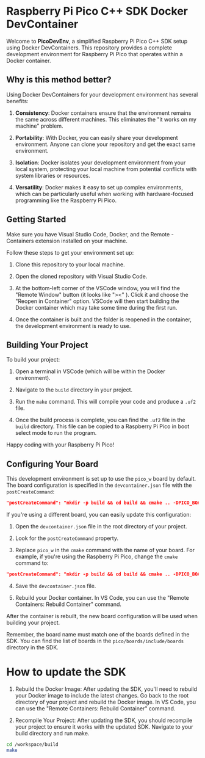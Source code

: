 # Raspberry Pi Pico C++ SDK Docker DevContainer

Welcome to **PicoDevEnv**, a simplified Raspberry Pi Pico C++ SDK setup using Docker DevContainers. This repository provides a complete development environment for Raspberry Pi Pico that operates within a Docker container. 

## Why is this method better?

Using Docker DevContainers for your development environment has several benefits:

1. **Consistency**: Docker containers ensure that the environment remains the same across different machines. This eliminates the "it works on my machine" problem.

2. **Portability**: With Docker, you can easily share your development environment. Anyone can clone your repository and get the exact same environment.

3. **Isolation**: Docker isolates your development environment from your local system, protecting your local machine from potential conflicts with system libraries or resources.

4. **Versatility**: Docker makes it easy to set up complex environments, which can be particularly useful when working with hardware-focused programming like the Raspberry Pi Pico.

## Getting Started

Make sure you have Visual Studio Code, Docker, and the Remote - Containers extension installed on your machine.

Follow these steps to get your environment set up:

1. Clone this repository to your local machine.

2. Open the cloned repository with Visual Studio Code.

3. At the bottom-left corner of the VSCode window, you will find the "Remote Window" button (it looks like "><" ). Click it and choose the "Reopen in Container" option. VSCode will then start building the Docker container which may take some time during the first run.

4. Once the container is built and the folder is reopened in the container, the development environment is ready to use.

## Building Your Project

To build your project:

1. Open a terminal in VSCode (which will be within the Docker environment).

2. Navigate to the `build` directory in your project.

3. Run the `make` command. This will compile your code and produce a `.uf2` file.

4. Once the build process is complete, you can find the `.uf2` file in the `build` directory. This file can be copied to a Raspberry Pi Pico in boot select mode to run the program.

Happy coding with your Raspberry Pi Pico!

## Configuring Your Board

This development environment is set up to use the `pico_w` board by default. The board configuration is specified in the `devcontainer.json` file with the `postCreateCommand`:

```json
"postCreateCommand": "mkdir -p build && cd build && cmake .. -DPICO_BOARD=pico_w"
```

If you're using a different board, you can easily update this configuration:

1. Open the `devcontainer.json` file in the root directory of your project.

2. Look for the `postCreateCommand` property. 

3. Replace `pico_w` in the `cmake` command with the name of your board. For example, if you're using the Raspberry Pi Pico, change the `cmake` command to:

```json
"postCreateCommand": "mkdir -p build && cd build && cmake .. -DPICO_BOARD=pico"
```

4. Save the `devcontainer.json` file.

5. Rebuild your Docker container. In VS Code, you can use the "Remote Containers: Rebuild Container" command.

After the container is rebuilt, the new board configuration will be used when building your project.

Remember, the board name must match one of the boards defined in the SDK. You can find the list of boards in the `pico/boards/include/boards` directory in the SDK.

# How to update the SDK

1. Rebuild the Docker Image: After updating the SDK, you'll need to rebuild your Docker image to include the latest changes. Go back to the root directory of your project and rebuild the Docker image. In VS Code, you can use the "Remote Containers: Rebuild Container" command.

2. Recompile Your Project: After updating the SDK, you should recompile your project to ensure it works with the updated SDK. Navigate to your build directory and run make.
```bash
cd /workspace/build
make
```